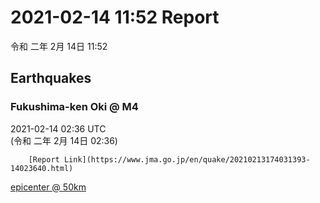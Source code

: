 # 2021-02-14 11:52 Report
令和 二年 2月 14日 11:52

## Earthquakes
### Fukushima-ken Oki @ M4
2021-02-14 02:36 UTC  
        (令和 二年 2月 14日 02:36)
  
        [Report Link](https://www.jma.go.jp/en/quake/20210213174031393-14023640.html)  
[epicenter @ 50km](https://www.google.com/maps/place/37°42'00%22+141°48'00%22/@37.7,141.8,17z/data=!3m1!4b1!4m5!3m4!1s0x0:0x0!8m2!3d37.7!4d141.8)